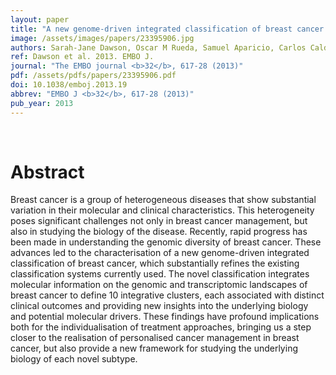 ```yaml
---
layout: paper
title: "A new genome-driven integrated classification of breast cancer and its implications."
image: /assets/images/papers/23395906.jpg
authors: Sarah-Jane Dawson, Oscar M Rueda, Samuel Aparicio, Carlos Caldas
ref: Dawson et al. 2013. EMBO J.
journal: "The EMBO journal <b>32</b>, 617-28 (2013)"
pdf: /assets/pdfs/papers/23395906.pdf
doi: 10.1038/emboj.2013.19
abbrev: "EMBO J <b>32</b>, 617-28 (2013)"
pub_year: 2013
---
```


<br />
<div data-badge-popover="right" data-badge-type="donut" data-pmid="23395906" data-hide-no-mentions="true" class="altmetric-embed"></div>

# Abstract

Breast cancer is a group of heterogeneous diseases that show substantial variation in their molecular and clinical characteristics. This heterogeneity poses significant challenges not only in breast cancer management, but also in studying the biology of the disease. Recently, rapid progress has been made in understanding the genomic diversity of breast cancer. These advances led to the characterisation of a new genome-driven integrated classification of breast cancer, which substantially refines the existing classification systems currently used. The novel classification integrates molecular information on the genomic and transcriptomic landscapes of breast cancer to define 10 integrative clusters, each associated with distinct clinical outcomes and providing new insights into the underlying biology and potential molecular drivers. These findings have profound implications both for the individualisation of treatment approaches, bringing us a step closer to the realisation of personalised cancer management in breast cancer, but also provide a new framework for studying the underlying biology of each novel subtype.

